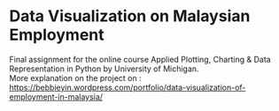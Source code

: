 # Data Visualization on Malaysian Employment <br>
Final assignment for the online course Applied Plotting, Charting & Data Representation in Python by University of Michigan. <br>
More explanation on the project on : https://bebbieyin.wordpress.com/portfolio/data-visualization-of-employment-in-malaysia/
